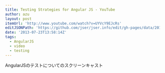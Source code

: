 ```yaml
---
title: Testing Strategies for Angular JS - YouTube
author: azu
layout: post
itemUrl: 'http://www.youtube.com/watch?v=UYVcY9EJcRs'
editJSONPath: 'https://github.com/jser/jser.info/edit/gh-pages/data/2013/07/index.json'
date: '2013-07-23T13:58:14Z'
tags:
  - AngularJS
  - video
  - testing
---
```

AngularJSのテストについてのスクリーンキャスト
